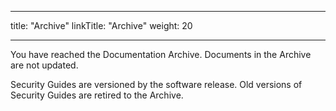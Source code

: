 
---

title: "Archive"
linkTitle: "Archive"
weight: 20

---

You have reached the Documentation Archive.  Documents in the Archive are not updated.

Security Guides are versioned by the software release.  Old versions of Security Guides are retired to the Archive.  
